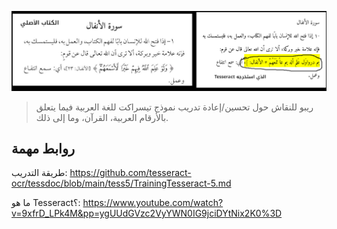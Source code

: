 ![نموذج لأخطاء tesseract](example-tesseract.png)

> ريبو للنقاش حول تحسين/إعادة تدريب نموذج تيسراكت للغة العربية فيما يتعلق بالأرقام العربية، القرآن، وما إلى ذلك.

## روابط مهمة

طريقة التدريب: https://github.com/tesseract-ocr/tessdoc/blob/main/tess5/TrainingTesseract-5.md

ما هو Tesseract؟:
https://www.youtube.com/watch?v=9xfrD_LPk4M&pp=ygUUdGVzc2VyYWN0IG9jciDYtNix2K0%3D
